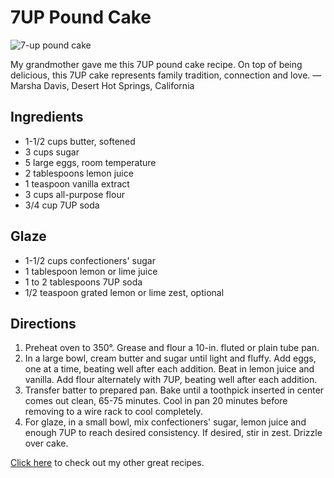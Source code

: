 # 7UP Pound Cake

![7-up pound cake](7-up.jpg)

My grandmother gave me this 7UP pound cake recipe. On top of being delicious, this 7UP cake represents family tradition, connection and love. —Marsha Davis, Desert Hot Springs, California

## Ingredients

- 1-1/2 cups butter, softened
- 3 cups sugar
- 5 large eggs, room temperature
- 2 tablespoons lemon juice
- 1 teaspoon vanilla extract
- 3 cups all-purpose flour
- 3/4 cup 7UP soda

## Glaze

- 1-1/2 cups confectioners' sugar
- 1 tablespoon lemon or lime juice
- 1 to 2 tablespoons 7UP soda
- 1/2 teaspoon grated lemon or lime zest, optional

## Directions

1. Preheat oven to 350°. Grease and flour a 10-in. fluted or plain tube pan.
2. In a large bowl, cream butter and sugar until light and fluffy. Add eggs, one at a time, beating well after each addition. Beat in lemon juice and vanilla. Add flour alternately with 7UP, beating well after each addition.
3. Transfer batter to prepared pan. Bake until a toothpick inserted in center comes out clean, 65-75 minutes. Cool in pan 20 minutes before removing to a wire rack to cool completely.
4. For glaze, in a small bowl, mix confectioners' sugar, lemon juice and enough 7UP to reach desired consistency. If desired, stir in zest. Drizzle over cake.

[Click here](https://www.tasteofhome.com/recipes/7up-pound-cake/) to check out my other great recipes.

